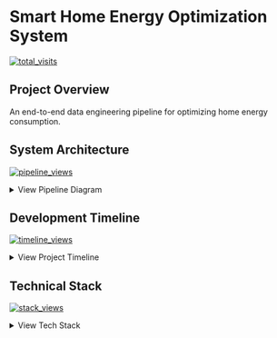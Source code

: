 
# Smart Home Energy Optimization System

[![total_visits](https://hits.seeyoufarm.com/api/count/incr/badge.svg?url=https%3A%2F%2Fngnnah.github.io/energy-optimization%2Findex&count_bg=%2379C83D&title_bg=%23555555&title=total_visits&edge_flat=false)](https://hits.seeyoufarm.com)

## Project Overview
An end-to-end data engineering pipeline for optimizing home energy consumption.

## System Architecture
[![pipeline_views](https://hits.seeyoufarm.com/api/count/incr/badge.svg?url=https%3A%2F%2Fngnnah.github.io/energy-optimization%2Fpipeline&count_bg=%23FF6B6B&title_bg=%23555555&title=pipeline_views&edge_flat=false)](https://hits.seeyoufarm.com)
<details>
<summary>View Pipeline Diagram</summary>
<iframe src="visuals/pipeline.html" width="100%" height="600px" frameborder="0"></iframe>
</details>

## Development Timeline
[![timeline_views](https://hits.seeyoufarm.com/api/count/incr/badge.svg?url=https%3A%2F%2Fngnnah.github.io/energy-optimization%2Ftimeline&count_bg=%234ECDC4&title_bg=%23555555&title=timeline_views&edge_flat=false)](https://hits.seeyoufarm.com)
<details>
<summary>View Project Timeline</summary>
<iframe src="visuals/timeline.html" width="100%" height="400px" frameborder="0"></iframe>
</details>

## Technical Stack
[![stack_views](https://hits.seeyoufarm.com/api/count/incr/badge.svg?url=https%3A%2F%2Fngnnah.github.io/energy-optimization%2Ftech_stack&count_bg=%2345B7D1&title_bg=%23555555&title=stack_views&edge_flat=false)](https://hits.seeyoufarm.com)
<details>
<summary>View Tech Stack</summary>
<iframe src="visuals/tech_stack.html" width="100%" height="500px" frameborder="0"></iframe>
</details>
